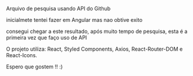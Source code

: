 Arquivo de pesquisa usando API do Github

inicialmete tentei fazer em Angular mas nao obtive exito 

consegui chegar a este resultado, após muito tempo de pesquisa, esta é a primeira vez que faço uso de API

O projeto utiliza: React, Styled Components, Axios, React-Router-DOM e React-Icons.

Espero que gostem !! :)